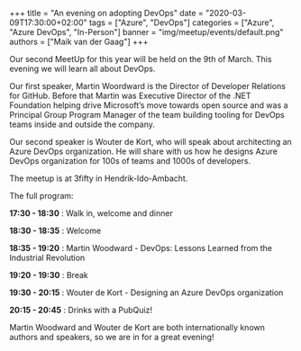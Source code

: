 +++
title = "An evening on adopting DevOps"
date = "2020-03-09T17:30:00+02:00"
tags = ["Azure", "DevOps"]
categories = ["Azure", "Azure DevOps", "In-Person"]
banner = "img/meetup/events/default.png"
authors = ["Maik van der Gaag"]
+++

Our second MeetUp for this year will be held on the 9th of March. This evening we will learn all about DevOps.

Our first speaker, Martin Woordward is the Director of Developer Relations for GitHub. Before that Martin was Executive Director of the .NET Foundation helping drive Microsoft’s move towards open source and was a Principal Group Program Manager of the team building tooling for DevOps teams inside and outside the company.

Our second speaker is Wouter de Kort, who will speak about architecting an Azure DevOps organization. He will share with us how he designs Azure DevOps organization for 100s of teams and 1000s of developers.

The meetup is at 3fifty in Hendrik-Ido-Ambacht.

The full program:

**17:30 - 18:30** : Walk in, welcome and dinner

**18:30 - 18:35** : Welcome

**18:35 - 19:20** : Martin Woodward - DevOps: Lessons Learned from the Industrial Revolution

**19:20 - 19:30** : Break

**19:30 - 20:15** : Wouter de Kort - Designing an Azure DevOps organization

**20:15 - 20:45** : Drinks with a PubQuiz!


Martin Woodward and Wouter de Kort are both internationally known authors and speakers, so we are in for a great evening!